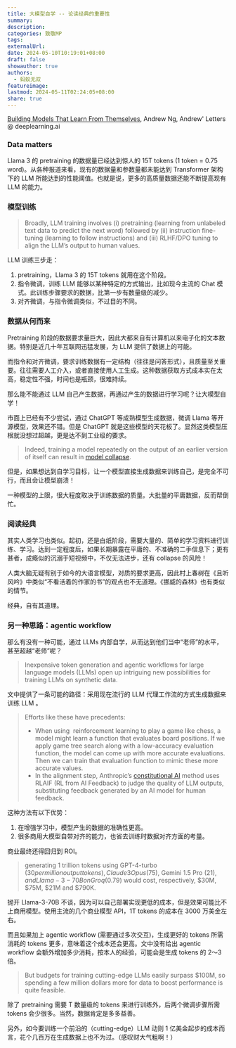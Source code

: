 ```yaml
---
title: 大模型自学 -- 论读经典的重要性
summary: 
description: 
categories: 致敬MP
tags: 
externalUrl: 
date: 2024-05-10T10:19:01+08:00
draft: false
showauthor: true
authors:
  - 蚂蚁无双
featureimage: 
lastmod: 2024-05-11T02:24:05+08:00
share: true
---
```

[Building Models That Learn From Themselves](https://www.deeplearning.ai/the-batch/building-models-that-learn-from-themselves/), Andrew Ng, Andrew' Letters @ deeplearning.ai

### Data matters
Llama 3 的 pretraining 的数据量已经达到惊人的 15T tokens (1 token = 0.75 word)。从各种报道来看，现有的数据量和参数量都未能达到 Transformer 架构下的 LLM 所能达到的性能阈值。也就是说，更多的高质量数据还能不断提高现有 LLM 的能力。

### 模型训练

> Broadly, LLM training involves (i) pretraining (learning from unlabeled text data to predict the next word) followed by (ii) instruction fine-tuning (learning to follow instructions) and (iii) RLHF/DPO tuning to align the LLM’s output to human values.

LLM  训练三步走：
1. pretraining，Llama 3 的 15T tokens 就用在这个阶段。
2. 指令微调，训练 LLM 能够以某种特定的方式输出，比如现今主流的 Chat 模式。此训练步骤要求的数据，比第一步有数量级的减少。
3. 对齐微调，与指令微调类似，不过目的不同。

### 数据从何而来
Pretraining 阶段的数据要求量巨大，因此大都来自有计算机以来电子化的文本数据。特别是近几十年互联网迅猛发展，为 LLM 提供了数据上的可能。

而指令和对齐微调，要求训练数据有一定结构（往往是问答形式），且质量至关重要。往往需要人工介入，或者直接使用人工生成。这种数据获取方式成本实在太高，稳定性不强，时间也是瓶颈，很难持续。

那么能不能通过 LLM 自己产生数据，再通过产生的数据进行学习呢？让大模型自学！

市面上已经有不少尝试，通过 ChatGPT 等成熟模型生成数据，微调 Llama 等开源模型，效果还不错。但是 ChatGPT 就是这些模型的天花板了。显然这类模型压根就没想过超越，更是达不到工业级的要求。

> Indeed, training a model repeatedly on the output of an earlier version of itself can result in [model collapse](https://www.deeplearning.ai/the-batch/study-reveals-serious-defects-in-models-trained-on-their-own-content/?utm_campaign=The%20Batch&utm_source=hs_email&utm_medium=email&_hsenc=p2ANqtz-8k0LiZQvRWFPDGgDt43tNF902ROx3dTDBEvtdF-XpX81iwHOkMt0-y9vAGM94bcVF8ZSYc).

但是，如果想达到自学习目标，让一个模型直接生成数据来训练自己，是完全不可行，而且会让模型崩溃！

一种模型的上限，很大程度取决于训练数据的质量。大批量的平庸数据，反而帮倒忙。

### 阅读经典

其实人类学习也类似。起初，还是白纸阶段，需要大量的、简单的学习资料进行训练、学习。达到一定程度后，如果长期暴露在平庸的、不准确的二手信息下；更有甚者，成瘾似的沉溺于短视频中，不仅无法进步，还有 collapse 的风险！

人类大脑无疑有别于如今的大语言模型，对质的要求更高，因此村上春树在《且听风吟》中类似“不看活着的作家的书”的观点也不无道理。《挪威的森林》也有类似的情节。

经典，自有其道理。

### 另一种思路：agentic workflow
那么有没有一种可能，通过 LLMs 内部自学，从而达到他们当中“老师”的水平，甚至超越“老师”呢？

> Inexpensive token generation and agentic workflows for large language models (LLMs) open up intriguing new possibilities for training LLMs on synthetic data.

文中提供了一条可能的路径：采用现在流行的 LLM 代理工作流的方式生成数据来训练 LLM 。

> Efforts like these have precedents:
> - When using  reinforcement learning to play a game like chess, a model might learn a function that evaluates board positions. If we apply game tree search along with a low-accuracy evaluation function, the model can come up with more accurate evaluations. Then we can train that evaluation function to mimic these more accurate values.
> - In the alignment step, Anthropic’s [constitutional AI](https://arxiv.org/abs/2212.08073?utm_campaign=The%20Batch&utm_source=hs_email&utm_medium=email&_hsenc=p2ANqtz-8k0LiZQvRWFPDGgDt43tNF902ROx3dTDBEvtdF-XpX81iwHOkMt0-y9vAGM94bcVF8ZSYc) method uses RLAIF (RL from AI Feedback) to judge the quality of LLM outputs, substituting feedback generated by an AI model for human feedback.

这种方法有以下优势：
1. 在增强学习中，模型产生的数据的准确性更高。
2. 很多商用大模型自带对齐的能力，也省去训练时数据对齐方面的考量。

商业最终还得回归到 ROI。

> generating 1 trillion tokens using GPT-4-turbo ($30 per million output tokens), Claude 3 Opus ($75), Gemini 1.5 Pro ($21), and Llama-3-70B on Groq ($0.79) would cost, respectively, $30M, $75M, $21M and $790K.

抛开 Llama-3-70B 不谈，因为可以自己部署实现更低的成本，但是效果可能比不上商用模型。使用主流的几个商业模型 API，1T tokens 的成本在 3000 万美金左右。

而且如果加上 agentic workflow (需要通过多次交互)，生成更好的 tokens 所需消耗的 tokens 更多，意味着这个成本还会更高。文中没有给出 agentic workflow 会额外增加多少消耗，按本人的经验，可能会是生成 tokens 的 2～3 倍。

> But budgets for training cutting-edge LLMs easily surpass $100M, so spending a few million dollars more for data to boost performance is quite feasible.

除了 pretraining 需要 T 数量级的 tokens 来进行训练外，后两个微调步骤所需 tokens 会少很多。当然，数据肯定是多多益善。

另外，如今要训练一个前沿的（cutting-edge）LLM 动则 1 亿美金起步的成本而言，花个几百万在生成数据上也不为过。（感叹财大气粗啊！）
